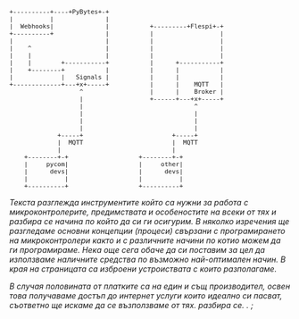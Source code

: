 <pre style="font-size: 11px;overflow-x:auto;margin:0;padding:0;">+----------+----+PyBytes+-+
|          |              |
|  Webhooks|              |           +---------+Flespi+-+
+----------+              |           |                  |
|                         |           |                  |
|    ^                    |           |                  |
|    |                    |           |                  |
|    |        +-----------+           |      +-----------+
|    +--------+           |           |      |           |
|             |   Signals |           |      |           |
+-------------+---+x+-----+           |      |    MQTT   |
                   ^                  |      |    Broker |
                   |                  +------+---+x+-----+
                   |                              ^
                   |                              |
                   |                              |
                   |                              |
             +-----+                        +-----+
             |  MQTT                        |  MQTT
             |                              |
    +--------+-+                   +--------+-+
    |     pycom|                   |     other|
    |      devs|                   |      devs|
    |          |                   |          |
    +----------+                   +----------+
</pre>




*Текста разглежда инструментите който са нужни за работа с микроконтролерите, предимствата и особеностите на всеки от тях и разбира се начина по който да си ги осигурим. В няколко изречения ще разгледаме основни концепции (процеси) свързани с програмирането на микроконтролери както и с различните начини по котио можем  да ги програмираме. Нека още сега обаче да си поставим за цел да използваме наличните средства по възможно най-оптимален начин. В края на страницата са изброени устроиствата с които разполагаме.*

*В случая половината от платките са на един и същ производител, освен това получаваме достъп до интернет услуги които идеално си пасват, съответно ще искаме да се възползваме от тях. разбира се. . ;*